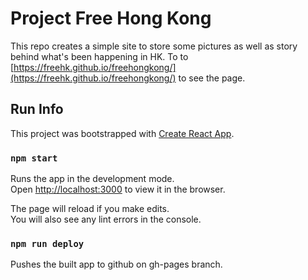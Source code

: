 # Project Free Hong Kong
This repo creates a simple site to store some pictures as well as story behind what's been happening in HK. To to [https://freehk.github.io/freehongkong/](https://freehk.github.io/freehongkong/) to see the page.

## Run Info
This project was bootstrapped with [Create React App](https://github.com/facebook/create-react-app).

### `npm start`

Runs the app in the development mode.<br>
Open [http://localhost:3000](http://localhost:3000) to view it in the browser.

The page will reload if you make edits.<br>
You will also see any lint errors in the console.

### `npm run deploy`

Pushes the built app to github on gh-pages branch.
